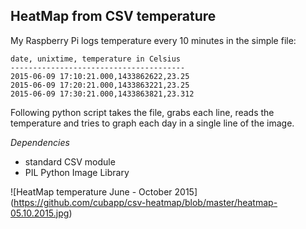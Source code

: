 HeatMap from CSV temperature
----------------------------

My Raspberry Pi logs temperature every 10 minutes in the simple file:

```
date, unixtime, temperature in Celsius
---------------------------------------
2015-06-09 17:10:21.000,1433862622,23.25
2015-06-09 17:20:21.000,1433863221,23.25
2015-06-09 17:30:21.000,1433863821,23.312
```


Following python script takes the file,
grabs each line, reads the temperature and tries
to graph each day in a single line of the image.

*Dependencies*
- standard CSV module
- PIL Python Image Library

![HeatMap temperature June - October 2015] (https://github.com/cubapp/csv-heatmap/blob/master/heatmap-05.10.2015.jpg)
